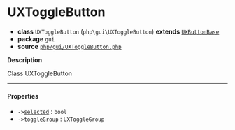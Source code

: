 # UXToggleButton

- **class** `UXToggleButton` (`php\gui\UXToggleButton`) **extends** [`UXButtonBase`](https://github.com/jphp-compiler/jphp/blob/master/jphp-gui-ext/api-docs/classes/php/gui/UXButtonBase.md)
- **package** `gui`
- **source** [`php/gui/UXToggleButton.php`](./src/main/resources/JPHP-INF/sdk/php/gui/UXToggleButton.php)

**Description**

Class UXToggleButton

---

#### Properties

- `->`[`selected`](#prop-selected) : `bool`
- `->`[`toggleGroup`](#prop-togglegroup) : `UXToggleGroup`